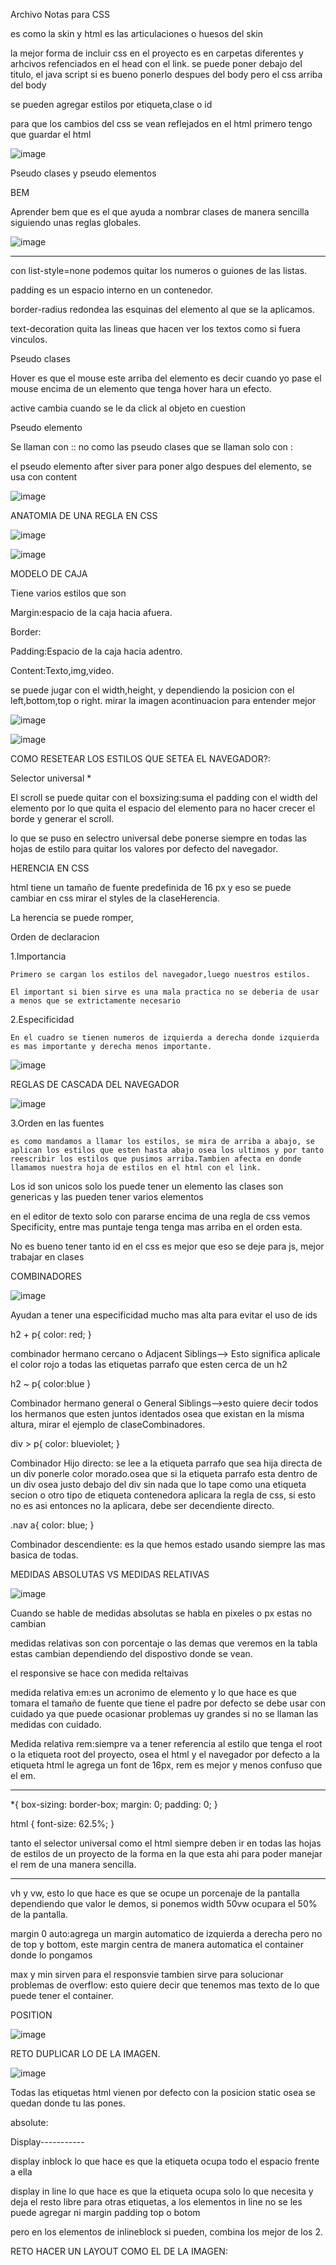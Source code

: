 Archivo Notas para CSS

es como la skin y html es las articulaciones o huesos del skin

la mejor forma de incluir css en el proyecto es en carpetas diferentes y arhcivos refenciados en el head con el link. se puede poner debajo del titulo, el java script si es bueno ponerlo despues del body pero el css arriba del body


se pueden agregar estilos por etiqueta,clase o id

para que los cambios del css se vean reflejados en el html primero tengo que guardar el html

![image](https://user-images.githubusercontent.com/101487602/159144976-aa0440ed-582e-45c9-bd7b-d394576ebe65.png)



Pseudo clases y pseudo elementos

BEM

Aprender bem que es el que ayuda a nombrar clases de manera sencilla siguiendo unas reglas globales.

![image](https://user-images.githubusercontent.com/101487602/159143700-c77873c2-bec7-4bb8-aca3-a700d8930438.png)

-------------------------------------------------------------------------------------------------------------
con list-style=none podemos quitar los numeros o guiones de las listas.

padding es un espacio interno en un contenedor.

border-radius redondea las esquinas del elemento al que se la aplicamos.

text-decoration quita las lineas que hacen ver los textos como si fuera vinculos.

Pseudo clases

Hover es que el mouse este arriba del elemento es decir cuando yo pase el mouse encima de un elemento que tenga hover hara un efecto.

active cambia cuando se le da click al objeto en cuestion

Pseudo elemento

Se llaman con :: no como las pseudo clases que se llaman solo con :

el pseudo elemento after siver para poner algo despues del elemento, se usa con content

![image](https://user-images.githubusercontent.com/101487602/159143725-6d212c32-550f-4586-bc4d-7844529fdb10.png)


ANATOMIA DE UNA REGLA EN CSS

![image](https://user-images.githubusercontent.com/101487602/159143769-c99e1f44-920d-4c97-be58-62144ede5143.png)

![image](https://user-images.githubusercontent.com/101487602/159143782-0964b483-6697-4476-9112-043878408dbb.png)


MODELO DE CAJA

Tiene varios estilos que son

Margin:espacio de la caja hacia afuera.

Border:

Padding:Espacio de la caja hacia adentro.

Content:Texto,img,video.

se puede jugar con el width,height, y dependiendo la posicion con el left,bottom,top o right. mirar la imagen acontinuacion para entender mejor

![image](https://user-images.githubusercontent.com/101487602/159143841-12e11bd4-e042-40bd-8323-c44958ecf3f6.png)

![image](https://user-images.githubusercontent.com/101487602/159143847-bba1721e-62ef-43fd-8f2f-0c8e2dca0b15.png)

COMO RESETEAR LOS ESTILOS QUE SETEA EL NAVEGADOR?:

Selector universal *

El scroll se puede quitar con el boxsizing:suma el padding con el width del elemento por lo que quita el espacio del elemento para no hacer crecer el borde y generar el scroll.

lo que se puso en selectro universal debe ponerse siempre en todas las hojas de estilo para quitar los valores por defecto del navegador.

HERENCIA EN CSS

html tiene un tamaño de fuente predefinida de 16 px y eso se puede cambiar en css mirar el styles de la claseHerencia.

La herencia se puede romper, 

Orden de declaracion

1.Importancia
    
    Primero se cargan los estilos del navegador,luego nuestros estilos.
    
    El important si bien sirve es una mala practica no se deberia de usar a menos que se extrictamente necesario

2.Especificidad

    En el cuadro se tienen numeros de izquierda a derecha donde izquierda es mas importante y derecha menos importante.
    
  ![image](https://user-images.githubusercontent.com/101487602/159144440-9e7471a7-4ac3-4a20-92b4-ff692d740d49.png)


REGLAS DE CASCADA DEL NAVEGADOR

![image](https://user-images.githubusercontent.com/101487602/159144475-88b59ef1-8baa-4025-b520-dea911738dfc.png)


3.Orden en las fuentes

    es como mandamos a llamar los estilos, se mira de arriba a abajo, se aplican los estilos que esten hasta abajo osea los ultimos y por tanto reescribir los estilos que pusimos arriba.Tambien afecta en donde llamamos nuestra hoja de estilos en el html con el link.

Los id son unicos  solo los puede tener un elemento las clases son genericas y las pueden tener varios elementos

en el editor de texto solo con pararse encima de una regla de css vemos Specificity, entre mas puntaje tenga tenga mas arriba en el orden esta.

No es bueno tener tanto id en el css es mejor que eso se deje para js, mejor trabajar en clases


COMBINADORES

![image](https://user-images.githubusercontent.com/101487602/159145493-68473428-2683-40c2-9f03-583f24e829e9.png)


Ayudan a tener una especificidad mucho mas alta para evitar el uso de ids


h2 + p{
    color: red;
} 

combinador hermano cercano o Adjacent Siblings--> Esto significa aplicale el color rojo a todas las etiquetas parrafo que esten cerca de un h2


h2 ~ p{
    color:blue
}

Combinador hermano general o General Siblings-->esto quiere decir todos los hermanos que esten juntos identados osea que existan en la misma altura, mirar el ejemplo de claseCombinadores.


div > p{
    color: blueviolet;
}

Combinador Hijo directo: se lee a la etiqueta parrafo que sea hija directa de un div ponerle color morado.osea que si la etiqueta parrafo esta dentro de un div osea justo debajo del div sin nada que lo tape como una etiqueta secion o otro tipo de etiqueta contenedora aplicara la regla de css, si esto no es asi entonces no la aplicara, debe ser decendiente directo.


.nav a{
    color: blue;
}

Combinador descendiente: es la que hemos estado usando siempre las mas basica de todas.


MEDIDAS ABSOLUTAS VS MEDIDAS RELATIVAS

![image](https://user-images.githubusercontent.com/101487602/159146191-13110974-7d18-4fc2-8cb1-26c7770bc98e.png)


Cuando se hable de medidas absolutas se habla en pixeles o px estas no cambian

medidas relativas son con porcentaje o las demas que veremos en la tabla estas cambian dependiendo del dispostivo donde se vean.

el responsive se hace con medida reltaivas

medida relativa em:es un acronimo de elemento y lo que hace es que tomara el tamaño de fuente que tiene el padre por defecto se debe usar con cuidado ya que puede ocasionar problemas uy grandes si no se llaman las medidas con cuidado.

Medida relativa rem:siempre va a tener referencia al estilo que tenga el root o la etiqueta root del proyecto, osea el html y el navegador por defecto a la etiqueta html le agrega un font de 16px, rem es mejor y menos confuso que el em.

---------------------------------------------------------------

*{
    box-sizing: border-box;
    margin: 0;
    padding: 0;
}

html {
    font-size: 62.5%;
}

tanto el selector universal como el html siempre deben ir en todas las hojas de estilos de un proyecto de la forma en la que esta ahi para poder manejar el rem de una manera sencilla.

----------------------------------------------------------------

vh y vw, esto lo que hace es que se ocupe un porcenaje de la pantalla dependiendo que valor le demos, si ponemos width 50vw ocupara el 50% de la pantalla.

margin 0 auto:agrega un margin automatico de izquierda a derecha pero no de top y bottom, este margin centra de manera automatica el container donde lo pongamos

max y min sirven para el responsvie tambien sirve para solucionar problemas de overflow: esto quiere decir que tenemos mas texto de lo que puede tener el container.


POSITION


![image](https://user-images.githubusercontent.com/101487602/159171055-2b1add17-2254-4bb0-ba30-98a903bed475.png)

RETO DUPLICAR LO DE LA IMAGEN.

![image](https://user-images.githubusercontent.com/101487602/159171071-6ecee5d7-9942-418d-95a2-8c37abe111fa.png)


Todas las etiquetas html vienen por defecto con la posicion static osea se quedan donde tu las pones.

absolute:

Display-----------

display inblock lo que hace es que la etiqueta ocupa todo el espacio frente a ella

display in line lo que hace es que la etiqueta ocupa solo lo que necesita y deja el resto libre para otras etiquetas, a los elementos in line no se les puede agregar ni margin padding top o botom

pero en los elementos de inlineblock si pueden, combina los mejor de los 2.

RETO HACER UN LAYOUT COMO EL DE LA IMAGEN: